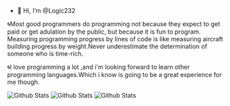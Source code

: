 - 👋 Hi, I’m @Logic232

🌀Most good programmers do programming not because they expect to get paid or get adulation by the public, but because it is fun to program.
Measuring programming progress by lines of code is like measuring aircraft building progress by weight.Never underestimate the determination of someone who is time-rich.

🌀I love programming a lot ,and i'm looking forward to learn other programming languages.Which i know is going to be a great experience for me though.

   
<!---
Logic232/Logic232 is a ✨ special ✨ repository because its `README.md` (this file) appears on your GitHub profile.
You can click the Preview link to take a look at your changes.
--->
![Github Stats](https://github-readme-stats.vercel.app/api?username=Logic232&theme=merko)   ![Github Stats](http://github-readme-streak-stats.herokuapp.com?user=Logic232&theme=merko&amp;date_format=M%20j%5B%2C%20Y%5D)
![Github Stats](https://github-readme-stats.vercel.app/api/top-langs/?username=Logic232&amp;theme=merko&amp)








 
